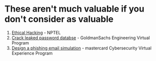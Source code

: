 # These aren't much valuable if you don't consider as valuable

1. [Ethical Hacking](https://github.com/Jagadesh-Ronanki/Certifications/blob/main/Ethical_Hacking_NPTEL.jpg) - NPTEL
2. [Crack leaked password databse](https://github.com/Jagadesh-Ronanki/Certifications/blob/main/Engineering_Virtual_Program.pdf) - GoldmanSachs Engineering Virtual Program 
3. [Design a phishing email simulation](https://github.com/Jagadesh-Ronanki/Certifications/blob/main/Cybersecurity_Virtual_Experence_Program.pdf) - mastercard Cybersecurity Virtual Experience Program

